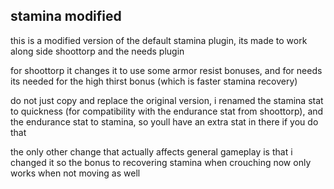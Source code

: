 ## stamina modified
this is a modified version of the default stamina plugin, its made to work along side shoottorp and the needs plugin

for shoottorp it changes it to use some armor resist bonuses,
and for needs its needed for the high thirst bonus (which is faster stamina recovery)

do not just copy and replace the original version, i renamed the stamina stat to quickness (for compatibility with the endurance stat from shoottorp), and the endurance stat to stamina, so youll have an extra stat in there if you do that

the only other change that actually affects general gameplay is that i changed it so the bonus to recovering stamina when crouching now only works when not moving as well